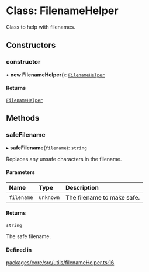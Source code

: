 # Class: FilenameHelper

Class to help with filenames.

## Constructors

### constructor

• **new FilenameHelper**(): [`FilenameHelper`](FilenameHelper.md)

#### Returns

[`FilenameHelper`](FilenameHelper.md)

## Methods

### safeFilename

▸ **safeFilename**(`filename`): `string`

Replaces any unsafe characters in the filename.

#### Parameters

| Name | Type | Description |
| :------ | :------ | :------ |
| `filename` | `unknown` | The filename to make safe. |

#### Returns

`string`

The safe filename.

#### Defined in

[packages/core/src/utils/filenameHelper.ts:16](https://github.com/gtscio/framework/blob/ed1186b/packages/core/src/utils/filenameHelper.ts#L16)
